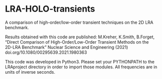 # LRA-HOLO-transients
A comparison of high-order/low-order transient techniques on the 2D LRA benchmark. 

Results obtained with this code are published: M.Kreher, K.Smith, B.Forget, “Direct Comparison of High-Order/Low-Order Transient Methods on the 2D-LRA Benchmark” Nuclear Science and Engineering (2021) doi.org/10.1080/00295639.2021.1980363 

This code was developed in Python3. 
Please set your PYTHONPATH to the LRAproject directory in order to import those modules. 
All frequencies are in units of inverse seconds. 
